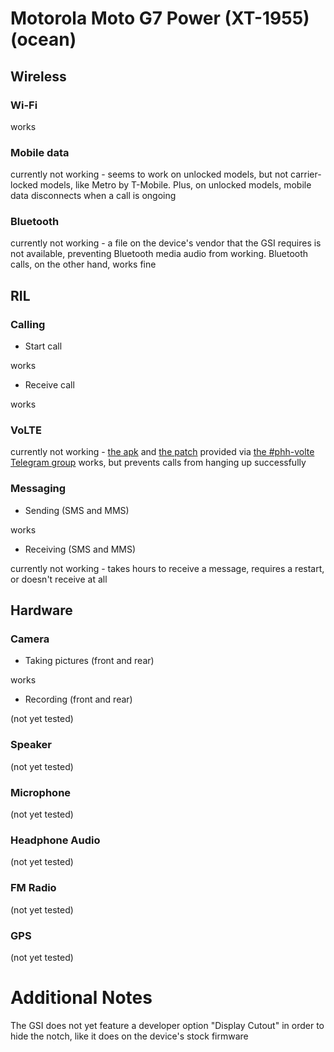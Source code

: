 # Motorola Moto G7 Power (XT-1955) (ocean)


## Wireless

### Wi-Fi

works

### Mobile data

currently not working - seems to work on unlocked models, but not carrier-locked models, like Metro by T-Mobile. Plus, on unlocked models, mobile data disconnects when a call is ongoing

### Bluetooth

currently not working - a file on the device's vendor that the GSI requires is not available, preventing Bluetooth media audio from working. Bluetooth calls, on the other hand, works fine


## RIL

### Calling

- Start call

works

- Receive call

works

### VoLTE

currently not working - [the apk](https://t.me/R3SPX_UPDATES/459) and [the patch](https://t.me/R3SPX_UPDATES/458) provided via [the #phh-volte Telegram group](https://t.me/phhvolte) works, but prevents calls from hanging up successfully

### Messaging

- Sending (SMS and MMS)

works

- Receiving (SMS and MMS)

currently not working - takes hours to receive a message, requires a restart, or doesn't receive at all


## Hardware

### Camera

- Taking pictures (front and rear)

works

- Recording (front and rear)

(not yet tested)

### Speaker

(not yet tested)

### Microphone

(not yet tested)

### Headphone Audio

(not yet tested)

### FM Radio

(not yet tested)

### GPS

(not yet tested)

# Additional Notes

The GSI does not yet feature a developer option "Display Cutout" in order to hide the notch, like it does on the device's stock firmware
